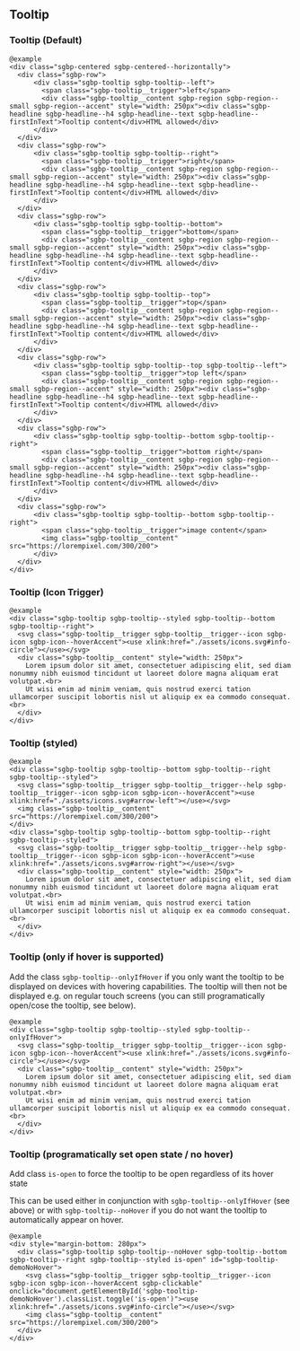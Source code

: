## Tooltip

### Tooltip (Default)

    @example
    <div class="sgbp-centered sgbp-centered--horizontally">
      <div class="sgbp-row">
          <div class="sgbp-tooltip sgbp-tooltip--left">
            <span class="sgbp-tooltip__trigger">left</span>
            <div class="sgbp-tooltip__content sgbp-region sgbp-region--small sgbp-region--accent" style="width: 250px"><div class="sgbp-headline sgbp-headline--h4 sgbp-headline--text sgbp-headline--firstInText">Tooltip content</div>HTML allowed</div>
          </div>
      </div>
      <div class="sgbp-row">
          <div class="sgbp-tooltip sgbp-tooltip--right">
            <span class="sgbp-tooltip__trigger">right</span>
            <div class="sgbp-tooltip__content sgbp-region sgbp-region--small sgbp-region--accent" style="width: 250px"><div class="sgbp-headline sgbp-headline--h4 sgbp-headline--text sgbp-headline--firstInText">Tooltip content</div>HTML allowed</div>
          </div>
      </div>
      <div class="sgbp-row">
          <div class="sgbp-tooltip sgbp-tooltip--bottom">
            <span class="sgbp-tooltip__trigger">bottom</span>
            <div class="sgbp-tooltip__content sgbp-region sgbp-region--small sgbp-region--accent" style="width: 250px"><div class="sgbp-headline sgbp-headline--h4 sgbp-headline--text sgbp-headline--firstInText">Tooltip content</div>HTML allowed</div>
          </div>
      </div>
      <div class="sgbp-row">
          <div class="sgbp-tooltip sgbp-tooltip--top">
            <span class="sgbp-tooltip__trigger">top</span>
            <div class="sgbp-tooltip__content sgbp-region sgbp-region--small sgbp-region--accent" style="width: 250px"><div class="sgbp-headline sgbp-headline--h4 sgbp-headline--text sgbp-headline--firstInText">Tooltip content</div>HTML allowed</div>
          </div>
      </div>
      <div class="sgbp-row">
          <div class="sgbp-tooltip sgbp-tooltip--top sgbp-tooltip--left">
            <span class="sgbp-tooltip__trigger">top left</span>
            <div class="sgbp-tooltip__content sgbp-region sgbp-region--small sgbp-region--accent" style="width: 250px"><div class="sgbp-headline sgbp-headline--h4 sgbp-headline--text sgbp-headline--firstInText">Tooltip content</div>HTML allowed</div>
          </div>
      </div>
      <div class="sgbp-row">
          <div class="sgbp-tooltip sgbp-tooltip--bottom sgbp-tooltip--right">
            <span class="sgbp-tooltip__trigger">bottom right</span>
            <div class="sgbp-tooltip__content sgbp-region sgbp-region--small sgbp-region--accent" style="width: 250px"><div class="sgbp-headline sgbp-headline--h4 sgbp-headline--text sgbp-headline--firstInText">Tooltip content</div>HTML allowed</div>
          </div>
      </div>
      <div class="sgbp-row">
          <div class="sgbp-tooltip sgbp-tooltip--bottom sgbp-tooltip--right">
            <span class="sgbp-tooltip__trigger">image content</span>
            <img class="sgbp-tooltip__content" src="https://lorempixel.com/300/200">
          </div>
      </div>
    </div>

### Tooltip (Icon Trigger)

    @example
    <div class="sgbp-tooltip sgbp-tooltip--styled sgbp-tooltip--bottom sgbp-tooltip--right">
      <svg class="sgbp-tooltip__trigger sgbp-tooltip__trigger--icon sgbp-icon sgbp-icon--hoverAccent"><use xlink:href="./assets/icons.svg#info-circle"></use></svg>
      <div class="sgbp-tooltip__content" style="width: 250px">
        Lorem ipsum dolor sit amet, consectetuer adipiscing elit, sed diam nonummy nibh euismod tincidunt ut laoreet dolore magna aliquam erat volutpat.<br>
        Ut wisi enim ad minim veniam, quis nostrud exerci tation ullamcorper suscipit lobortis nisl ut aliquip ex ea commodo consequat.<br>
      </div>
    </div>

### Tooltip (styled)

    @example
    <div class="sgbp-tooltip sgbp-tooltip--bottom sgbp-tooltip--right sgbp-tooltip--styled">
      <svg class="sgbp-tooltip__trigger sgbp-tooltip__trigger--help sgbp-tooltip__trigger--icon sgbp-icon sgbp-icon--hoverAccent"><use xlink:href="./assets/icons.svg#arrow-left"></use></svg>
      <img class="sgbp-tooltip__content" src="https://lorempixel.com/300/200">
    </div>
    <div class="sgbp-tooltip sgbp-tooltip--bottom sgbp-tooltip--right sgbp-tooltip--styled">
      <svg class="sgbp-tooltip__trigger sgbp-tooltip__trigger--help sgbp-tooltip__trigger--icon sgbp-icon sgbp-icon--hoverAccent"><use xlink:href="./assets/icons.svg#arrow-right"></use></svg>
      <div class="sgbp-tooltip__content" style="width: 250px">
        Lorem ipsum dolor sit amet, consectetuer adipiscing elit, sed diam nonummy nibh euismod tincidunt ut laoreet dolore magna aliquam erat volutpat.<br>
        Ut wisi enim ad minim veniam, quis nostrud exerci tation ullamcorper suscipit lobortis nisl ut aliquip ex ea commodo consequat.<br>
      </div>
    </div>

### Tooltip (only if hover is supported)

Add the class `sgbp-tooltip--onlyIfHover` if you only want the tooltip to be displayed on devices with hovering capabilities.
The tooltip will then not be displayed e.g. on regular touch screens (you can still programatically open/cose the tooltip, see below).

    @example
    <div class="sgbp-tooltip sgbp-tooltip--styled sgbp-tooltip--onlyIfHover">
      <svg class="sgbp-tooltip__trigger sgbp-tooltip__trigger--icon sgbp-icon sgbp-icon--hoverAccent"><use xlink:href="./assets/icons.svg#info-circle"></use></svg>
      <div class="sgbp-tooltip__content" style="width: 250px">
        Lorem ipsum dolor sit amet, consectetuer adipiscing elit, sed diam nonummy nibh euismod tincidunt ut laoreet dolore magna aliquam erat volutpat.<br>
        Ut wisi enim ad minim veniam, quis nostrud exerci tation ullamcorper suscipit lobortis nisl ut aliquip ex ea commodo consequat.<br>
      </div>
    </div>

### Tooltip (programatically set open state / no hover)

Add class `is-open` to force the tooltip to be open regardless of its hover state

This can be used either in conjunction with `sgbp-tooltip--onlyIfHover` (see above) or with `sgbp-tooltip--noHover` if you do not want the tooltip to automatically appear on hover.

    @example
    <div style="margin-bottom: 280px">
      <div class="sgbp-tooltip sgbp-tooltip--noHover sgbp-tooltip--bottom sgbp-tooltip--right sgbp-tooltip--styled is-open" id="sgbp-tooltip-demoNoHover">
        <svg class="sgbp-tooltip__trigger sgbp-tooltip__trigger--icon sgbp-icon sgbp-icon--hoverAccent sgbp-clickable" onclick="document.getElementById('sgbp-tooltip-demoNoHover').classList.toggle('is-open')"><use xlink:href="./assets/icons.svg#info-circle"></use></svg>
        <img class="sgbp-tooltip__content" src="https://lorempixel.com/300/200">
      </div>
    </div>
